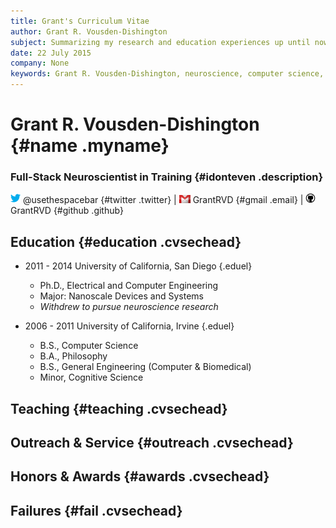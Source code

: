 ```yaml
---
title: Grant's Curriculum Vitae
author: Grant R. Vousden-Dishington
subject: Summarizing my research and education experiences up until now in a web-friendly format
date: 22 July 2015
company: None
keywords: Grant R. Vousden-Dishington, neuroscience, computer science, programming, machine learning, electrophysiology, computational psychiatry, CV
---
```


# Grant R. Vousden-Dishington {#name .myname}

### Full-Stack Neuroscientist in Training {#idonteven .description}

![](icons/twitter.png) @usethespacebar {#twitter .twitter} | 
![](icons/gmail.png) GrantRVD {#gmail .email} | 
![](icons/github.png) GrantRVD {#github .github}

## Education {#education .cvsechead}
* 2011 - 2014   University of California, San Diego {.eduel}
    + Ph.D., Electrical and Computer Engineering
    - Major: Nanoscale Devices and Systems
    + *Withdrew to pursue neuroscience research*

* 2006 - 2011   University of California, Irvine {.eduel}
    + B.S., Computer Science
    + B.A., Philosophy
    + B.S., General Engineering (Computer & Biomedical)
    + Minor, Cognitive Science

## Teaching {#teaching .cvsechead}

## Outreach & Service {#outreach .cvsechead}

## Honors & Awards {#awards .cvsechead}

## Failures {#fail .cvsechead}